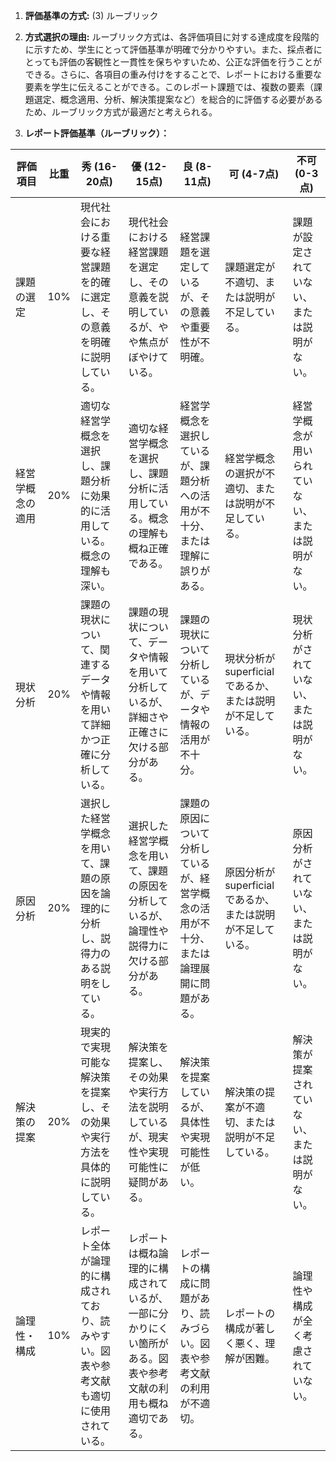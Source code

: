 1. **評価基準の方式:** (3) ルーブリック

2. **方式選択の理由:** ルーブリック方式は、各評価項目に対する達成度を段階的に示すため、学生にとって評価基準が明確で分かりやすい。また、採点者にとっても評価の客観性と一貫性を保ちやすいため、公正な評価を行うことができる。さらに、各項目の重み付けをすることで、レポートにおける重要な要素を学生に伝えることができる。このレポート課題では、複数の要素（課題選定、概念適用、分析、解決策提案など）を総合的に評価する必要があるため、ルーブリック方式が最適だと考えられる。

3. **レポート評価基準（ルーブリック）：**

| 評価項目 | 比重 | 秀 (16-20点) | 優 (12-15点) | 良 (8-11点) | 可 (4-7点) | 不可 (0-3点) |
|---|---|---|---|---|---|---|
| 課題の選定 | 10% | 現代社会における重要な経営課題を的確に選定し、その意義を明確に説明している。 | 現代社会における経営課題を選定し、その意義を説明しているが、やや焦点がぼやけている。 | 経営課題を選定しているが、その意義や重要性が不明確。 | 課題選定が不適切、または説明が不足している。 | 課題が設定されていない、または説明がない。 |
| 経営学概念の適用 | 20% | 適切な経営学概念を選択し、課題分析に効果的に活用している。概念の理解も深い。 | 適切な経営学概念を選択し、課題分析に活用している。概念の理解も概ね正確である。 | 経営学概念を選択しているが、課題分析への活用が不十分、または理解に誤りがある。 | 経営学概念の選択が不適切、または説明が不足している。 | 経営学概念が用いられていない、または説明がない。 |
| 現状分析 | 20% | 課題の現状について、関連するデータや情報を用いて詳細かつ正確に分析している。 | 課題の現状について、データや情報を用いて分析しているが、詳細さや正確さに欠ける部分がある。 | 課題の現状について分析しているが、データや情報の活用が不十分。 | 現状分析が superficial であるか、または説明が不足している。 | 現状分析がされていない、または説明がない。 |
| 原因分析 | 20% | 選択した経営学概念を用いて、課題の原因を論理的に分析し、説得力のある説明をしている。 | 選択した経営学概念を用いて、課題の原因を分析しているが、論理性や説得力に欠ける部分がある。 | 課題の原因について分析しているが、経営学概念の活用が不十分、または論理展開に問題がある。 | 原因分析が superficial であるか、または説明が不足している。 | 原因分析がされていない、または説明がない。 |
| 解決策の提案 | 20% | 現実的で実現可能な解決策を提案し、その効果や実行方法を具体的に説明している。 | 解決策を提案し、その効果や実行方法を説明しているが、現実性や実現可能性に疑問がある。 | 解決策を提案しているが、具体性や実現可能性が低い。 | 解決策の提案が不適切、または説明が不足している。 | 解決策が提案されていない、または説明がない。 |
| 論理性・構成 | 10% | レポート全体が論理的に構成されており、読みやすい。図表や参考文献も適切に使用されている。 | レポートは概ね論理的に構成されているが、一部に分かりにくい箇所がある。図表や参考文献の利用も概ね適切である。 | レポートの構成に問題があり、読みづらい。図表や参考文献の利用が不適切。 | レポートの構成が著しく悪く、理解が困難。 | 論理性や構成が全く考慮されていない。 |
